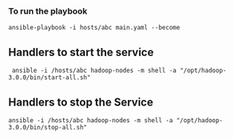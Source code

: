 ### To run the playbook
```
ansible-playbook -i hosts/abc main.yaml --become
```


## Handlers to start the service
```
 ansible -i /hosts/abc hadoop-nodes -m shell -a "/opt/hadoop-3.0.0/bin/start-all.sh"
```

## Handlers to stop the Service

```
ansible -i /hosts/abc hadoop-nodes -m shell -a "/opt/hadoop-3.0.0/bin/stop-all.sh"
```


